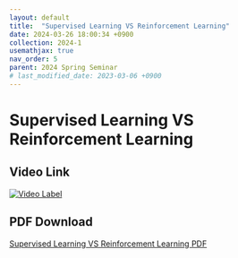 ```yaml
---
layout: default
title:  "Supervised Learning VS Reinforcement Learning"
date: 2024-03-26 18:00:34 +0900
collection: 2024-1
usemathjax: true
nav_order: 5
parent: 2024 Spring Seminar
# last_modified_date: 2023-03-06 +0900
---
```

# Supervised Learning VS Reinforcement Learning
<!-- ## <center> Abstract </center>
Francis Guthrie claimed in 1852 the four color problem. We
proof two essential lemmas and then solve six color problem. We expand
the proof of six color problem into five, four color problem. Kempe
published this proof in 1879. However the flaw was discovered in 1890
by Heawood. Although flawed, Kempe’s idea was used as one of a basic
tool. -->
## Video Link

[![Video Label](https://img.youtube.com/vi/2xSejcfj3Y0/hqdefault.jpg)](https://youtu.be/2xSejcfj3Y0)

## PDF Download

<a target='_blank' href='../2024-1/2024-1_download/Supervised_Reinforce.pptx'>Supervised Learning VS Reinforcement Learning PDF</a>